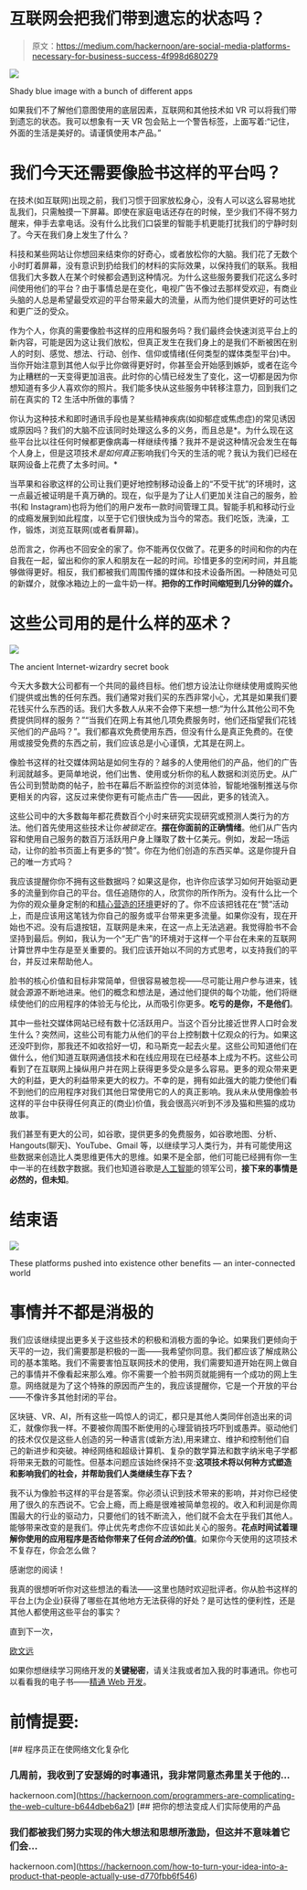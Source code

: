 # 互联网会把我们带到遗忘的状态吗？

> 原文：<https://medium.com/hackernoon/are-social-media-platforms-necessary-for-business-success-4f998d680279>

![](img/9f2c0517a94cfc139ac14f5a9e19174f.png)

Shady blue image with a bunch of different apps

如果我们不了解他们意图使用的底层因素，互联网和其他技术如 VR 可以将我们带到遗忘的状态。我可以想象有一天 VR 包会贴上一个警告标签，上面写着:“记住，外面的生活是美好的。请谨慎使用本产品。”

# 我们今天还需要像脸书这样的平台吗？

在技术(如互联网)出现之前，我们习惯于回家放松身心，没有人可以这么容易地扰乱我们，只需触摸一下屏幕。即使在家庭电话还存在的时候，至少我们不得不努力醒来，伸手去拿电话。没有什么比我们口袋里的智能手机更能打扰我们的宁静时刻了。今天在我们身上发生了什么？

科技和某些网站让你想回来结束你的好奇心，或者放松你的大脑。我们花了无数个小时盯着屏幕，没有意识到扔给我们的材料的实际效果，以保持我们的联系。我相信我们大多数人在某个时候都会遇到这种情况。为什么这些服务要我们花这么多时间使用他们的平台？由于事情总是在变化，电视广告不像过去那样受欢迎，有商业头脑的人总是希望最受欢迎的平台带来最大的流量，从而为他们提供更好的可达性和更广泛的受众。

作为个人，你真的需要像脸书这样的应用和服务吗？我们最终会快速浏览平台上的新内容，可能是因为这让我们放松，但真正发生在我们身上的是我们不断被困在别人的时刻、感觉、想法、行动、创作、信仰或情绪(任何类型的媒体类型平台)中。当你开始注意到其他人似乎比你做得更好时，你甚至会开始感到嫉妒，或者在迄今为止糟糕的一天变得更加沮丧。此时你的心情已经发生了变化，这一切都是因为你想知道有多少人喜欢你的照片。我们能多快从这些服务中转移注意力，回到我们之前在真实的 T2 生活中所做的事情？

你认为这种技术和即时通讯手段也是某些精神疾病(如抑郁症或焦虑症)的常见诱因或原因吗？我们的大脑不应该同时处理这么多的义务，而且总是*。为什么现在这些平台比以往任何时候都更像病毒一样继续传播？我并不是说这种情况会发生在每个人身上，但是这项技术*是如何真正*影响我们今天的生活的呢？我认为我们已经在联网设备上花费了太多时间。*

当苹果和谷歌这样的公司让我们更好地控制移动设备上的“不受干扰”的环境时，这一点最近被证明是千真万确的。现在，似乎是为了让人们更加关注自己的服务，脸书(和 Instagram)也将为他们的用户发布一款时间管理工具。智能手机和移动行业的成瘾发展到如此程度，以至于它们很快成为当今的常态。我们吃饭，洗澡，工作，锻炼，浏览互联网(或者看屏幕)。

总而言之，你再也不回安全的家了。你不能再仅仅做了。花更多的时间和你的内在自我在一起，留出和你的家人和朋友在一起的时间。珍惜更多的空闲时间，并且能够做得更好。相反，我们都被我们周围传播的媒体和技术设备所困。一种随处可见的新媒介，就像冰箱边上的一盒牛奶一样。**把你的工作时间缩短到几分钟的媒介。**

# 这些公司用的是什么样的巫术？

![](img/07eecae5447a248b89b97f8a24fa1eb2.png)

The ancient Internet-wizardry secret book

今天大多数大公司都有一个共同的最终目标。他们想方设法让你继续使用或购买他们提供或出售的任何东西。我们通常对我们买的东西非常小心，尤其是如果我们要花钱买什么东西的话。我们大多数人从来不会停下来想一想:“为什么其他公司不免费提供同样的服务？”“当我们在网上有其他几项免费服务时，他们还指望我们花钱买他们的产品吗？”。我们都喜欢免费使用东西，但没有什么是真正免费的。在使用或接受免费的东西之前，我们应该总是小心谨慎，尤其是在网上。

像脸书这样的社交媒体网站是如何生存的？越多的人使用他们的产品，他们的广告利润就越多。更简单地说，他们出售、使用或分析你的私人数据和浏览历史。从广告公司到赞助商的帖子，脸书在幕后不断监控你的浏览体验，智能地强制推送与你更相关的内容，这反过来使你更有可能点击广告——因此，更多的钱流入。

这些公司中的大多数每年都花费数百个小时来研究实现研究或预测人类行为的方法。他们首先使用这些技术让你*被锁定在*。**摆在你面前的正确情绪**。他们从广告内容和使用自己服务的数百万活跃用户身上赚取了数十亿美元。例如，发起一场运动，让你的脸书页面上有更多的“赞”。你在为他们创造的东西买单。这是你提升自己的唯一方式吗？

我应该提醒你你不拥有这些数据吗？如果这是你，也许你应该学习如何开始驱动更多的流量到你自己的平台。信任追随你的人，欣赏你的所作所为。没有什么比一个为你的观众量身定制的和[精心营造的环境](https://www.smashingmagazine.com/2018/08/1000-smashing-members/)更好的了。你不应该把钱花在“赞”活动上，而是应该用这笔钱为你自己的服务或平台带来更多流量。如果你没有，现在开始也不迟。没有后退按钮，互联网是未来，在这一点上无法逃避。我觉得脸书不会坚持到最后。例如，我认为一个“无广告”的环境对于这样一个平台在未来的互联网计算世界中生存是至关重要的。我们应该开始以不同的方式思考，以支持我们的平台，并反过来帮助他人。

脸书的核心价值和目标非常简单，但很容易被忽视——尽可能让用户参与进来，钱就会源源不断地进来。他们的概念和想法是，通过他们提供的每个功能，他们将继续使他们的应用程序的体验无与伦比，从而吸引你更多。**吃亏的是你，不是他们**。

其中一些社交媒体网站已经有数十亿活跃用户。当这个百分比接近世界人口时会发生什么？突然间，这些公司有能力从他们的平台上控制数十亿观众的行为。如果这还没吓到你，那我还不如收拾好一切，和马斯克一起去火星。这些公司知道他们在做什么，他们知道互联网通信技术和在线应用现在已经基本上成为不朽。这些公司看到了在互联网上操纵用户并在网上获得更多受众是多么容易。更多的观众带来更大的利益，更大的利益带来更大的权力。不幸的是，拥有如此强大的能力使他们看不到他们的应用程序对我们其他日常使用它的人的真正影响。我从未从使用像脸书这样的平台中获得任何真正的(商业)价值，我会很高兴听到不涉及猫和熊猫的成功故事。

我们甚至有更大的公司，如谷歌，提供更多的免费服务，如谷歌地图、分析、Hangouts(聊天)、YouTube、Gmail 等，以继续学习人类行为，并有可能使用这些数据来创造比人类思维更伟大的思维。如果不是全部，他们可能已经拥有你一生中一半的在线数字数据。我们也知道谷歌是[人工智能](https://ai.google/)的领军公司，**接下来的事情是必然的，但未知**。

# 结束语

![](img/2a183b13f8d7e834c574bf7b8f1dd85a.png)

These platforms pushed into existence other benefits — an inter-connected world

# 事情并不都是消极的

我们应该继续提出更多关于这些技术的积极和消极方面的争论。如果我们更倾向于天平的一边，我们需要那是积极的一面——我希望你同意。我们都应该了解成熟公司的基本策略。我们不需要害怕互联网技术的使用，我们需要知道开始在网上做自己的事情并不像看起来那么难。你不需要一个脸书网页就能拥有一个成功的网上生意。网络就是为了这个特殊的原因而产生的，我应该提醒你，它是一个开放的平台——不像许多其他封闭的平台。

区块链、VR、AI，所有这些一鸣惊人的词汇，都只是其他人类同伴创造出来的词汇，就像你我一样。不要被你周围不断使用的心理营销技巧吓到或愚弄。驱动他们的技术仅仅是这些人创造的另一种语言(或新方法),用来建立、维护和控制他们自己的新进步和突破。神经网络和超级计算机、复杂的数学算法和数字纳米电子学都将带来无数的可能性。但基本问题应该始终保持不变:**这项技术将以何种方式塑造和影响我们的社会，并帮助我们人类继续生存下去？**

我不认为像脸书这样的平台是答案。你必须认识到技术带来的影响，并对你已经使用了很久的东西说不。它会上瘾，而上瘾是很难被简单忽视的。收入和利润是你周围最大的行业的驱动力，只要他们的钱不断流入，他们就不会太在乎我们其他人。能够带来改变的是我们。停止优先考虑你不应该如此关心的服务。**花点时间试着理解你使用的应用程序是否给你带来了任何*合法的*价值**。如果你今天使用的这项技术不复存在，你会怎么做？

感谢您的阅读！

我真的很想听听你对这些想法的看法——这里也随时欢迎批评者。你从脸书这样的平台上(为企业)获得了哪些在其他地方无法获得的好处？是可达性的便利性，还是其他人都使用这些平台的事实？

直到下一次，

[欧文远](http://owenfar.com/#about)

如果你想继续学习网络开发的**关键秘密**，请关注我或者加入我的时事通讯。你也可以看看我的电子书——[精通 Web 开发](https://masteringwebdev.com/)。

# 前情提要:

[](https://hackernoon.com/programmers-are-complicating-the-web-culture-b644dbeb6a21) [## 程序员正在使网络文化复杂化

### 几周前，我收到了安瑟姆的时事通讯，我非常同意杰弗里关于他的…

hackernoon.com](https://hackernoon.com/programmers-are-complicating-the-web-culture-b644dbeb6a21) [](https://hackernoon.com/how-to-turn-your-idea-into-a-product-that-people-actually-use-d770fbb6f546) [## 把你的想法变成人们实际使用的产品

### 我们都被我们努力实现的伟大想法和思想所激励，但这并不意味着它们会…

hackernoon.com](https://hackernoon.com/how-to-turn-your-idea-into-a-product-that-people-actually-use-d770fbb6f546)